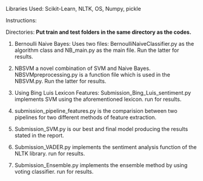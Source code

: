 Libraries Used: Scikit-Learn, NLTK, OS, Numpy, pickle


Instructions:

Directories:
****Put train and test folders in the same directory as the codes.****

1. Bernoulli Naive Bayes:
Uses two files: BernoulliNaiveClassifier.py as the algorithm class and NB_main.py as the main file. Run the latter for results.

2. NBSVM a novel combination of SVM and Naive Bayes. NBSVMpreprocessing.py is a function file which is used in the NBSVM.py. Run the latter for results.

3. Using Bing Luis Lexicon Features: Submission_Bing_Luis_sentiment.py implements SVM using the aforementioned lexicon. run for results.

4. submission_pipeline_features.py is the comparision between two pipelines for two different methods of feature extraction.

5. Submission_SVM.py is our best and final model producing the results stated in the report.

6. Submission_VADER.py implements the sentiment analysis function of the NLTK library. run for results.

7. Submission_Ensemble.py implements the ensemble method by using voting classifier. run for results.